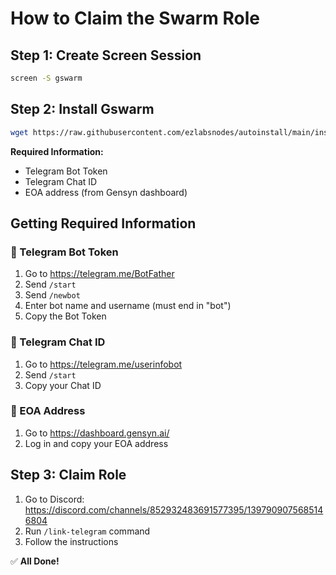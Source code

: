 # How to Claim the Swarm Role

## Step 1: Create Screen Session
```bash
screen -S gswarm
```

## Step 2: Install Gswarm
```bash
wget https://raw.githubusercontent.com/ezlabsnodes/autoinstall/main/install-gswarm.sh && chmod +x install-gswarm.sh && sudo ./install-gswarm.sh
```

**Required Information:**
- Telegram Bot Token
- Telegram Chat ID
- EOA address (from Gensyn dashboard)

## Getting Required Information

### 🤖 Telegram Bot Token
1. Go to https://telegram.me/BotFather
2. Send `/start`
3. Send `/newbot`
4. Enter bot name and username (must end in "bot")
5. Copy the Bot Token

### 💬 Telegram Chat ID
1. Go to https://telegram.me/userinfobot
2. Send `/start`
3. Copy your Chat ID

### 🔗 EOA Address
1. Go to https://dashboard.gensyn.ai/
2. Log in and copy your EOA address

## Step 3: Claim Role
1. Go to Discord: https://discord.com/channels/852932483691577395/1397909075685146804
2. Run `/link-telegram` command
3. Follow the instructions

✅ **All Done!**
